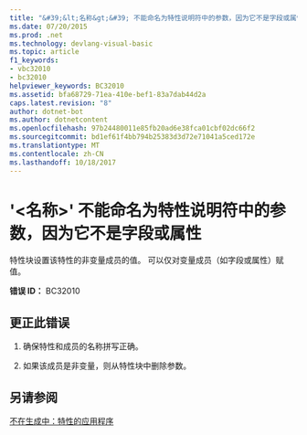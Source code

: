 ```yaml
---
title: "&#39;&lt;名称&gt;&#39; 不能命名为特性说明符中的参数，因为它不是字段或属性"
ms.date: 07/20/2015
ms.prod: .net
ms.technology: devlang-visual-basic
ms.topic: article
f1_keywords:
- vbc32010
- bc32010
helpviewer_keywords: BC32010
ms.assetid: bfa68729-71ea-410e-bef1-83a7dab44d2a
caps.latest.revision: "8"
author: dotnet-bot
ms.author: dotnetcontent
ms.openlocfilehash: 97b24480011e85fb20ad6e38fca01cbf02dc66f2
ms.sourcegitcommit: bd1ef61f4bb794b25383d3d72e71041a5ced172e
ms.translationtype: MT
ms.contentlocale: zh-CN
ms.lasthandoff: 10/18/2017
---
```

# <a name="39ltnamegt39-cannot-be-named-as-a-parameter-in-an-attribute-specifier-because-it-is-not-a-field-or-property"></a>&#39;&lt;名称&gt;&#39; 不能命名为特性说明符中的参数，因为它不是字段或属性
特性块设置该特性的非变量成员的值。 可以仅对变量成员（如字段或属性）赋值。  
  
 **错误 ID：** BC32010  
  
## <a name="to-correct-this-error"></a>更正此错误  
  
1.  确保特性和成员的名称拼写正确。  
  
2.  如果该成员是非变量，则从特性块中删除参数。  
  
## <a name="see-also"></a>另请参阅  
 [不在生成中：特性的应用程序](http://msdn.microsoft.com/en-us/2b1703ed-4437-49b3-bc0b-568094324f47)
